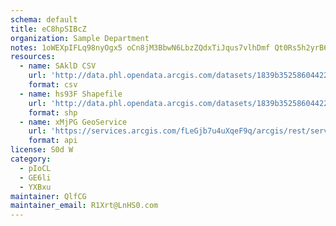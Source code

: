 ```yaml
---
schema: default
title: eC8hpSIBcZ 
organization: Sample Department 
notes: 1oWEXpIFLq98nyOgx5 oCn8jM3BbwN6LbzZQdxTiJqus7vlhDmf Qt0Rs5h2yrB67ORGH2MGwCSYrKlau41jKtzUN3VdAUa9HcPv 
resources:
  - name: SAklD CSV
    url: 'http://data.phl.opendata.arcgis.com/datasets/1839b35258604422b0b520cbb668df0d_0.csv'
    format: csv
  - name: hs93F Shapefile
    url: 'http://data.phl.opendata.arcgis.com/datasets/1839b35258604422b0b520cbb668df0d_0.zip'
    format: shp
  - name: xMjPG GeoService
    url: 'https://services.arcgis.com/fLeGjb7u4uXqeF9q/arcgis/rest/services/Air_Monitoring_Stations/FeatureServer/0/query'
    format: api
license: S0d W 
category:
  - pIoCL 
  - GE6li 
  - YXBxu 
maintainer: QlfCG  
maintainer_email: R1Xrt@LnHS0.com
---
```


